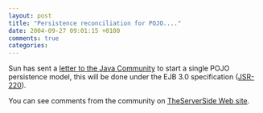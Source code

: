 ```yaml
---
layout: post
title: "Persistence reconciliation for POJO...."
date: 2004-09-27 09:01:15 +0100
comments: true
categories:
---
```


Sun has sent a [letter to the Java Community](http://java.sun.com/j2ee/letter/persistence.html) to start a single POJO persistence model, this will be done under the EJB 3.0 specification ([JSR-220](http://jcp.org/en/jsr/detail?id=220)).

You can see comments from the community on [TheServerSide Web site](http://www.theserverside.com/news/thread.tss?thread_id=28995).
